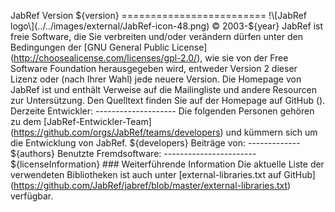 JabRef Version ${version} ========================= !\[JabRef logo\](../../images/external/JabRef-icon-48.png) © 2003-${year} JabRef ist freie Software, die Sie verbreiten und/oder verändern dürfen unter den Bedingungen der \[GNU General Public License\](http://choosealicense.com/licenses/gpl-2.0/), wie sie von der Free Software Foundation herausgegeben wird, entweder Version 2 dieser Lizenz oder (nach Ihrer Wahl) jede neuere Version. Die Homepage von JabRef ist und enthält Verweise auf die Mailingliste und andere Resourcen zur Untersützung. Den Quelltext finden Sie auf der Homepage auf GitHub (). Derzeite Entwickler: -------------------- Die folgenden Personen gehören zu dem \[JabRef-Entwickler-Team\](https://github.com/orgs/JabRef/teams/developers) und kümmern sich um die Entwicklung von JabRef. ${developers} Beiträge von: ------------- ${authors} Benutzte Fremdsoftware: ----------------------- ${licenseInformation} \#\#\# Weiterführende Information Die aktuelle Liste der verwendeten Bibliotheken ist auch unter \[external-libraries.txt auf GitHub\](https://github.com/JabRef/jabref/blob/master/external-libraries.txt) verfügbar.
